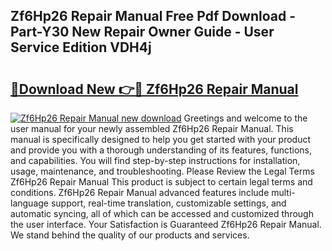 ## Zf6Hp26 Repair Manual Free Pdf Download - Part-Y30 New Repair Owner Guide - User Service Edition VDH4j

# <h2><a href="http://bc54904.oget.top/?id=Zf6Hp26+Repair+Manual">🔗Download New 👉🔴 Zf6Hp26 Repair Manual</a></h2>

[![Zf6Hp26 Repair Manual new download](https://i.imgur.com/5g1atiW.png)](http://bc54904.oget.top/?id=Zf6Hp26+Repair+Manual)
Greetings and welcome to the user manual for your newly assembled Zf6Hp26 Repair Manual. This manual is specifically designed to help you get started with your product and provide you with a thorough understanding of its features, functions, and capabilities. You will find step-by-step instructions for installation, usage, maintenance, and troubleshooting. Please Review the Legal Terms Zf6Hp26 Repair Manual This product is subject to certain legal terms and conditions. Zf6Hp26 Repair Manual advanced features include multi-language support, real-time translation, customizable settings, and automatic syncing, all of which can be accessed and customized through the user interface. Your Satisfaction is Guaranteed Zf6Hp26 Repair Manual. We stand behind the quality of our products and services.
